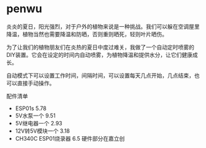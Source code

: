 # penwu
炎炎的夏日，阳光强烈，对于户外的植物来说是一种挑战。我们可以躲在空调屋里降温，植物当然也需要降温和防晒，否则重则晒死，轻则叶片晒伤。

为了让我们的植物朋友们在炎热的夏日中度过难关，我做了一个自动定时喷雾的DIY装置。它会在设定的时间内自动喷雾，为植物降温和提供水分，让它们健康成长。

自动模式下可以设置工作时间，间隔时间，可以设置每天几点开始，几点结束，也可以直接手动操作。

配件清单
 - ESP01s               5.78
 - 5V水泵一个            9.51
 - 5V继电器一个          2.93
 - 12V转5V模块一个       3.18
 - CH340C ESP01烧录器    6.5
硬件部分在嘉立创

